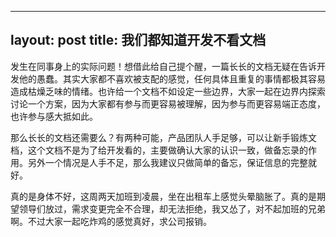 
---
layout: post
title: 我们都知道开发不看文档
---


发生在同事身上的实际问题！想借此给自己提个醒，一篇长长的文档无疑在告诉开发他的愚蠢。其实大家都不喜欢被支配的感觉，任何具体且重复的事情都极其容易造成枯燥乏味的情绪。也许给一个文档不如设定一些边界，大家一起在边界内探索讨论一个方案，因为大家都有参与而更容易被理解，因为参与而更容易端正态度，也许参与感大抵如此。

那么长长的文档还需要么？有两种可能，产品团队人手足够，可以让新手锻炼文档，这个文档不是为了给开发看的，主要做确认大家的认识一致，做备忘录的作用。另外一个情况是人手不足，那么我建议只做简单的备忘，保证信息的完整就好。

真的是身体不好，这周两天加班到凌晨，坐在出租车上感觉头晕脑胀了。真的是期望领导们放过，需求变更完全不合理，却无法拒绝，我又怂了，对不起加班的兄弟啊。不过大家一起吃炸鸡的感觉真好，求公司报销。